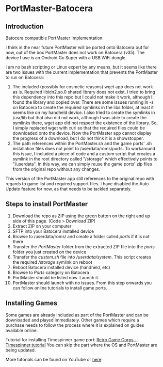 # PortMaster-Batocera
## Introduction
 Batocera compatible PortMaster Implementation

 I think in the near future PortMaster will be ported onto Batocera but for now, out of the box PortMaster does not work on Batocera (v35). The device I use is an Ondroid Go Super with a USB WiFi dongle.

 I am no bash scripting or Linux expert by any means, but it seems like there are two issues with the current implementation that prevents the PortMaster to run on Batocera:

 1. The included (possibly for cosmetic reasons) wget app does not work as is. Required libidn2.so.0 shared library does not exist. I tried to bring this dependency into this repo but I could not make it work, although I found the library and copied over. There are some issues running ln -s on Batocera to create the required symlinks in the libs folder, at least it seems like on my handheld device. I also tried to create the symlinks in /usr/lib but that also did not work, although I was able to create the symlinks there, wget app did not respect the existence of the library. So, I simply replaced wget with curl so that the required files could be downloaded onto the device. Now the PortMaster app cannot display the progress of a download, but I do not think it is a showstopper.
 2. The path references within the PortMaster.sh and the game ports' .sh installation files does not point to /userdata/roms/ports. To workaround this issue, I included a piece of code and a custom script that creates a symlink in the root directory called "/storage" which effectively points to "/userdata". In this way, we can simply reuse the game ports' zip files from the original repo without any changes.

 This version of the PortMaster app still references to the original repo with regards to game list and required support files. I have disabled the Auto-Update feature for now, as that needs to be tackled separately.

## Steps to install PortMaster
1. Download the repo as ZIP using the green button on the right and up side of this page. (Code > Download ZIP)
2. Extract ZIP on your computer
3. SFTP into your Batocera installed device
4. Browse to /userdata/roms/ and create a folder called *ports* if it is not there
5. Transfer the *PortMaster* folder from the extracted ZIP file into the *ports* folder you just created on the device
6. Transfer the *custom.sh* file into */userdata/system*. This script creates the required */storage* symlink on reboot
6. Reboot Batocera installed device (handheld, etc)
7. Browse to *Ports* category on Batocera
8. PortMaster should be listed now. Launch it.
9. PortMaster should launch with no issues. From this step onwards you can follow online tutorials to install game ports.

## Installing Games
Some games are already included as part of the PortMaster and can be downloaded and played immediately. Other games which require a purchase needs to follow the process where it is explained on guides available online.

Tutorial for installing Timespinner game port:
[Retro Game Corps - Timespinner tutorial](https://www.youtube.com/watch?v=rDv0ZmB0l7I) You can skip the part where the OS and PortMaster are being updated.

More tutorials can be found on YouTube or [here](https://github.com/christianhaitian/PortMaster/wiki)
